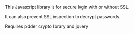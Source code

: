 This Javascript library is for secure login with or without SSL.

It can also prevent SSL inspection to decrypt passwords.

Requires pidder crypto library and jquery


